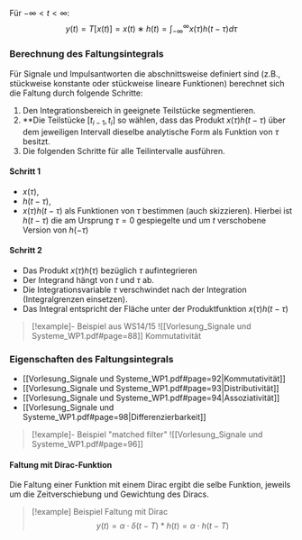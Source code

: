 Für $−\infty < t < \infty$:
$$y(t) = T [x(t)] = x(t) ∗ h(t) = \int^{\infty}_{-\infty} x(\tau)h(t − \tau )d\tau$$
### Berechnung des Faltungsintegrals 
Für Signale und Impulsantworten die abschnittsweise definiert sind (z.B., stückweise konstante oder stückweise lineare Funktionen) berechnet sich die Faltung durch folgende Schritte: 
1. Den Integrationsbereich in geeignete Teilstücke segmentieren. 
2. **Die Teilstücke $[t_{i−1}, t_i]$ so wählen, dass das Produkt $x(τ )h(t − τ )$ über dem jeweiligen Intervall dieselbe analytische Form als Funktion von $τ$ besitzt.
3. Die folgenden Schritte für alle Teilintervalle ausführen.

#### Schritt 1
- $x(\tau)$, 
- $h(t-\tau)$, 
- $x(\tau)h(t-\tau)$ 
als Funktionen von $\tau$ bestimmen (auch skizzieren). Hierbei ist $h(t-\tau)$ die am Ursprung $\tau=0$ gespiegelte und um $t$ verschobene Version von $h(-\tau)$

#### Schritt 2
- Das Produkt $x(\tau) h(\tau)$ bezüglich $\tau$ aufintegrieren
- Der Integrand hängt von $t$ und $τ$ ab.
- Die Integrationsvariable $τ$ verschwindet nach der Integration (Integralgrenzen einsetzen).
- Das Integral entspricht der Fläche unter der Produktfunktion $x(τ )h(t − τ )$
>[!example]- Beispiel aus WS14/15
>![[Vorlesung_Signale und Systeme_WP1.pdf#page=88]]
Kommutativität 
### Eigenschaften des Faltungsintegrals
- [[Vorlesung_Signale und Systeme_WP1.pdf#page=92|Kommutativität]]
- [[Vorlesung_Signale und Systeme_WP1.pdf#page=93|Distributivität]]
- [[Vorlesung_Signale und Systeme_WP1.pdf#page=94|Assoziativität]]
- [[Vorlesung_Signale und Systeme_WP1.pdf#page=98|Differenzierbarkeit]]
>[!example]- Beispiel "matched filter"
>![[Vorlesung_Signale und Systeme_WP1.pdf#page=96]]

#### Faltung mit Dirac-Funktion
Die Faltung einer Funktion mit einem Dirac ergibt die selbe Funktion, jeweils um die Zeitverschiebung und Gewichtung des Diracs.
>[!example] Beispiel Faltung mit Dirac
>$$y(t)=\alpha \cdot \delta(t-T)*h(t)=\alpha \cdot h(t-T)$$

